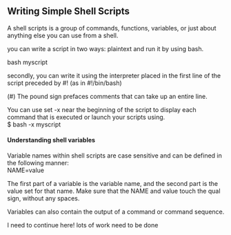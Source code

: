 ## Writing Simple Shell Scripts
A shell scripts is a group of commands, functions, variables, or just about anything else you can use from a shell.

you can write a script in two ways: 
plaintext and run it by using bash.

bash myscript

secondly, you can write it using the interpreter placed in the first line of the script preceded by #! (as in #!/bin/bash)

(#) The pound sign prefaces comments that can take up an entire line.

You can use set -x near the beginning of the script to display each command that is executed or launch your scripts using.\
$ bash -x myscript

#### Understanding shell variables
Variable names within shell scripts are case sensitive and can be defined in the following manner:\
NAME=value

The first part of a variable is the variable name, and the second part is the value set for that name. Make sure that the NAME and value touch the qual sign, without any spaces.

Variables can also contain the output of a command or command sequence.

I need to continue here!
lots of work need to be done